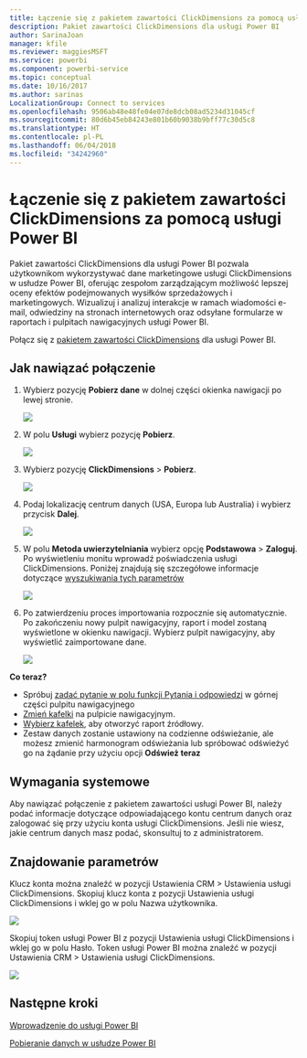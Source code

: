 ```yaml
---
title: Łączenie się z pakietem zawartości ClickDimensions za pomocą usługi Power BI
description: Pakiet zawartości ClickDimensions dla usługi Power BI
author: SarinaJoan
manager: kfile
ms.reviewer: maggiesMSFT
ms.service: powerbi
ms.component: powerbi-service
ms.topic: conceptual
ms.date: 10/16/2017
ms.author: sarinas
LocalizationGroup: Connect to services
ms.openlocfilehash: 9506ab48e48fe04e07de8dcb08ad5234d31045cf
ms.sourcegitcommit: 80d6b45eb84243e801b60b9038b9bff77c30d5c8
ms.translationtype: HT
ms.contentlocale: pl-PL
ms.lasthandoff: 06/04/2018
ms.locfileid: "34242960"
---
```

# <a name="connect-to-clickdimensions-with-power-bi"></a>Łączenie się z pakietem zawartości ClickDimensions za pomocą usługi Power BI
Pakiet zawartości ClickDimensions dla usługi Power BI pozwala użytkownikom wykorzystywać dane marketingowe usługi ClickDimensions w usłudze Power BI, oferując zespołom zarządzającym możliwość lepszej oceny efektów podejmowanych wysiłków sprzedażowych i marketingowych. Wizualizuj i analizuj interakcje w ramach wiadomości e-mail, odwiedziny na stronach internetowych oraz odsyłane formularze w raportach i pulpitach nawigacyjnych usługi Power BI.

Połącz się z [pakietem zawartości ClickDimensions](https://app.powerbi.com/getdata/services/click-dimensions) dla usługi Power BI.

## <a name="how-to-connect"></a>Jak nawiązać połączenie
1. Wybierz pozycję **Pobierz dane** w dolnej części okienka nawigacji po lewej stronie.
   
   ![](media/service-connect-to-clickdimensions/getdata.png)
2. W polu **Usługi** wybierz pozycję **Pobierz**.
   
   ![](media/service-connect-to-clickdimensions/services.png)
3. Wybierz pozycję **ClickDimensions** \>  **Pobierz**.
   
   ![](media/service-connect-to-clickdimensions/clickdimensions.png)
4. Podaj lokalizację centrum danych (USA, Europa lub Australia) i wybierz przycisk **Dalej**.
   
   ![](media/service-connect-to-clickdimensions/params.png)
5. W polu **Metoda uwierzytelniania** wybierz opcję **Podstawowa** \> **Zaloguj**. Po wyświetleniu monitu wprowadź poświadczenia usługi ClickDimensions. Poniżej znajdują się szczegółowe informacje dotyczące [wyszukiwania tych parametrów](#FindingParams)
   
    ![](media/service-connect-to-clickdimensions/creds.png)
6. Po zatwierdzeniu proces importowania rozpocznie się automatycznie. Po zakończeniu nowy pulpit nawigacyjny, raport i model zostaną wyświetlone w okienku nawigacji. Wybierz pulpit nawigacyjny, aby wyświetlić zaimportowane dane.
   
     ![](media/service-connect-to-clickdimensions/dashboard.png)

**Co teraz?**

* Spróbuj [zadać pytanie w polu funkcji Pytania i odpowiedzi](power-bi-q-and-a.md) w górnej części pulpitu nawigacyjnego
* [Zmień kafelki](service-dashboard-edit-tile.md) na pulpicie nawigacyjnym.
* [Wybierz kafelek](service-dashboard-tiles.md), aby otworzyć raport źródłowy.
* Zestaw danych zostanie ustawiony na codzienne odświeżanie, ale możesz zmienić harmonogram odświeżania lub spróbować odświeżyć go na żądanie przy użyciu opcji **Odśwież teraz**

## <a name="system-requirements"></a>Wymagania systemowe
Aby nawiązać połączenie z pakietem zawartości usługi Power BI, należy podać informacje dotyczące odpowiadającego kontu centrum danych oraz zalogować się przy użyciu konta usługi ClickDimensions. Jeśli nie wiesz, jakie centrum danych masz podać, skonsultuj to z administratorem.

<a name="FindingParams"></a>

## <a name="finding-parameters"></a>Znajdowanie parametrów
Klucz konta można znaleźć w pozycji Ustawienia CRM \> Ustawienia usługi ClickDimensions. Skopiuj klucz konta z pozycji Ustawienia usługi ClickDimensions i wklej go w polu Nazwa użytkownika.  

![](media/service-connect-to-clickdimensions/crm.png)  

Skopiuj token usługi Power BI z pozycji Ustawienia usługi ClickDimensions i wklej go w polu Hasło. Token usługi Power BI można znaleźć w pozycji Ustawienia CRM \> Ustawienia usługi ClickDimensions.  

![](media/service-connect-to-clickdimensions/crm2.png)  

## <a name="next-steps"></a>Następne kroki
[Wprowadzenie do usługi Power BI](service-get-started.md)

[Pobieranie danych w usłudze Power BI](service-get-data.md)


